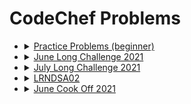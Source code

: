# CodeChef Problems

- <details>
   <summary> <a href="https://www.codechef.com/problems/school/">Practice Problems (beginner)</a>
   </summary>

  1.  [Chef and Operators](PracticeProblems/Beginner/Chef_And_Operators.cpp)
  2.  [Chef and Remissness](PracticeProblems/Beginner/Chef_and_Remissness.cpp)
  3.  [Factorial](PracticeProblems/Beginner/Factorial.cpp)
  4.  [GCD and LCM](PracticeProblems/Beginner/GCD_and_LCM.cpp)
  5.  [Helping Chef](PracticeProblems/Beginner/Helping_Chef.cpp)
  6.  [Lucky Four](PracticeProblems/Beginner/Lucky_Four.cpp)
  7.  [Packaging Cupcakes](PracticeProblems/Beginner/Packaging_Cupcakes.cpp)
  8.  [Valid Triangle](PracticeProblems/Beginner/Valid_Triangles.cpp)

   </details>

- <details>
   <summary> <a href="https://www.codechef.com/JUNE21C">June Long Challenge 2021</a> </summary>
   
   1. [Summer Heat](LongChallenges/June2021/Summer_Heat.cpp)
   2. [Bella Ciao](LongChallenges/June2021/Bella_ciao.cpp)
   3. [Bitwise Tuples](LongChallenge/June2021/Bitwise_Tuples.cpp)
   
   </details>

- <details>
   <summary> <a href="https://www.codechef.com/JULY21C">July Long Challenge 2021</a> </summary>
   
   1. [Maximum Production](LongChallenges/July2021/Maximum_Production.cpp)
   2. [Relativity](LongChallenge/July2021/Relativity.cpp)
   
   </details>

- <details> 
  <summary> <a href="https://www.codechef.com/LRNDSA02"> LRNDSA02 </a> </summary>

  1. [Chef and Street food](PracticeProblems/LRNDSA02/Chef_and_Street_Food.cpp)
  2. [Penalty shootout](PracticeProblems/LRNDSA02/Penalty_Shoot_Out_II.cpp)

  </details>

- <details> 
  <summary> <a href="https://www.codechef.com/COOK130C"> June Cook Off 2021 </a> </summary>

  1. [Chefland Visa](CookOffs/June2021/Chefland_Visa.cpp)
  2. [ICPC Balloons](CookOff/June2021/ICPC_Balloons.cpp)

  </details>
